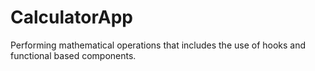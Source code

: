 # CalculatorApp
Performing mathematical operations that includes the use of hooks and functional based 
components.
